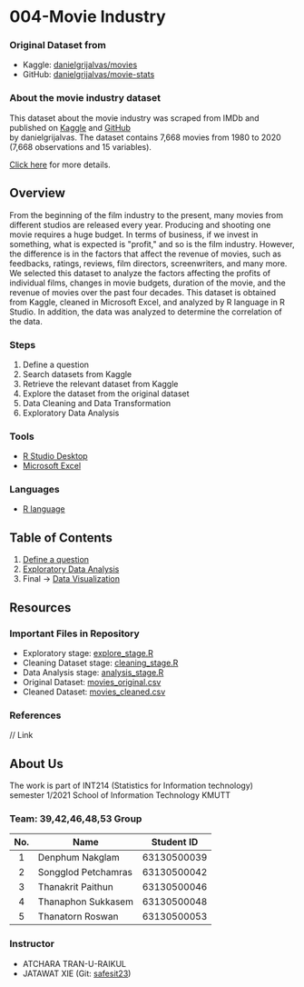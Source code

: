 # 004-Movie Industry
### Original Dataset from
- Kaggle: [danielgrijalvas/movies](https://www.kaggle.com/danielgrijalvas/movies)
- GitHub: [danielgrijalvas/movie-stats](https://github.com/danielgrijalva/movie-stats)

### About the movie industry dataset

This dataset about the movie industry was scraped from IMDb and published on [Kaggle](https://www.kaggle.com/danielgrijalvas/movies) 
and [GitHub](https://github.com/danielgrijalva/movie-stats) <br>
by danielgrijalvas. The dataset contains 7,668 movies from 1980 to 2020 (7,668 observations and 15 variables). <br>

[Click here](./movie_industry/csv/original_dataset) for more details.

## Overview
From the beginning of the film industry to the present, many movies from different studios are released every year.
Producing and shooting one movie requires a huge budget. In terms of business, if we invest in something,
what is expected is "profit," and so is the film industry. However, the difference is in the factors that affect the revenue of movies,
such as feedbacks, ratings, reviews, film directors, screenwriters, and many more.
We selected this dataset to analyze the factors affecting the profits of individual films, changes in movie budgets, duration of the movie,
and the revenue of movies over the past four decades. This dataset is obtained from Kaggle, cleaned in Microsoft Excel, and analyzed by
R language in R Studio. In addition, the data was analyzed to determine the correlation of the data.

### Steps

1. Define a question
2. Search datasets from Kaggle
3. Retrieve the relevant dataset from Kaggle 
4. Explore the dataset from the original dataset
5. Data Cleaning and Data Transformation
6. Exploratory Data Analysis

### Tools

- [R Studio Desktop](https://www.rstudio.com/)
- [Microsoft Excel](https://www.microsoft.com/en-us/microsoft-365/excel)

### Languages

- [R language](https://www.r-project.org/)

## Table of Contents

1. [Define a question](#)
2. [Exploratory Data Analysis](#)
3. Final -> [Data Visualization](#)

## Resources

### Important Files in Repository

- Exploratory stage: [explore_stage.R](./movie_industry/explore_stage.R)
- Cleaning Dataset stage: [cleaning_stage.R](./movie_industry/cleaning_stage.R)
- Data Analysis stage: [analysis_stage.R](#)
- Original Dataset: [movies_original.csv](./movie_industry/csv/original_dataset/movies_original.csv)
- Cleaned Dataset: [movies_cleaned.csv](./movie_industry/csv/cleaned_dataset/movies_cleaned.csv)

### References

// Link

## About Us
The work is part of INT214 (Statistics for Information technology) <br>
semester 1/2021 School of Information Technology KMUTT

### Team: 39,42,46,48,53 Group
| No. | Name                 | Student ID  |
|:---:|----------------------|-------------|
|  1  | Denphum Nakglam      | 63130500039 |
|  2  | Songglod Petchamras  | 63130500042 |
|  3  | Thanakrit Paithun    | 63130500046 |
|  4  | Thanaphon Sukkasem   | 63130500048 |
|  5  | Thanatorn Roswan     | 63130500053 |

### Instructor
- ATCHARA TRAN-U-RAIKUL
- JATAWAT XIE (Git: [safesit23](https://github.com/safesit23))

